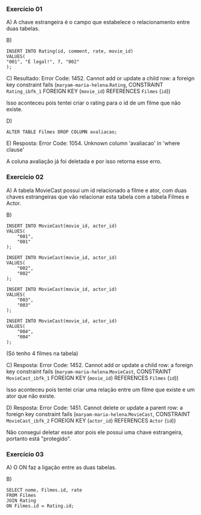 ### Exercício 01

A) A chave estrangeira é o campo que estabelece o relacionamento entre duas tabelas.

B)
````
INSERT INTO Rating(id, comment, rate, movie_id) 
VALUES(
"001", "É legal!", 7, "002"
);
````

C) Resultado: Error Code: 1452. Cannot add or update a child row: a foreign key constraint fails (`maryam-maria-helena`.`Rating`, CONSTRAINT `Rating_ibfk_1` FOREIGN KEY (`movie_id`) REFERENCES `Filmes` (`id`))

Isso aconteceu pois tentei criar o rating para o id de um filme que não existe.

D)
````
ALTER TABLE Filmes DROP COLUMN avaliacao;
````

E) Resposta: Error Code: 1054. Unknown column 'avaliacao' in 'where clause'

A coluna avaliação já foi deletada e por isso retorna esse erro.


### Exercício 02

A) A tabela MovieCast possui um id relacionado a filme e ator, com duas chaves estrangeiras que vão relacionar esta tabela com a tabela Filmes e Actor.

B) 
````
INSERT INTO MovieCast(movie_id, actor_id)
VALUES(
	"001",
    "001"
);
````
`````
INSERT INTO MovieCast(movie_id, actor_id)
VALUES(
	"002",
    "002"
);
`````
`````
INSERT INTO MovieCast(movie_id, actor_id)
VALUES(
	"003",
    "003"
);
`````
`````
INSERT INTO MovieCast(movie_id, actor_id)
VALUES(
	"004",
    "004"
);
`````
(Só tenho 4 filmes na tabela)


C) Resposta: Error Code: 1452. Cannot add or update a child row: a foreign key constraint fails (`maryam-maria-helena`.`MovieCast`, CONSTRAINT `MovieCast_ibfk_1` FOREIGN KEY (`movie_id`) REFERENCES `Filmes` (`id`))

Isso aconteceu pois tentei criar uma relação entre um filme que existe e um ator que não existe.


D) Resposta: Error Code: 1451. Cannot delete or update a parent row: a foreign key constraint fails (`maryam-maria-helena`.`MovieCast`, CONSTRAINT `MovieCast_ibfk_2` FOREIGN KEY (`actor_id`) REFERENCES `Actor` (`id`))

Não consegui deletar esse ator pois ele possui uma chave estrangeira, portanto está "protegido".


### Exercício 03

A) O ON faz a ligação entre as duas tabelas.

B) 
````
SELECT nome, Filmes.id, rate
FROM Filmes
JOIN Rating
ON Filmes.id = Rating.id;
````
